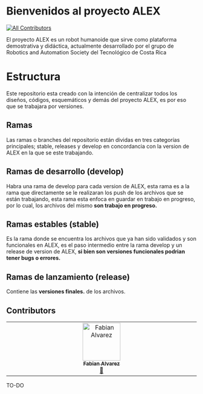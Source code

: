 # Bienvenidos al proyecto ALEX
<!-- ALL-CONTRIBUTORS-BADGE:START - Do not remove or modify this section -->
[![All Contributors](https://img.shields.io/badge/all_contributors-1-orange.svg?style=flat-square)](#contributors-)
<!-- ALL-CONTRIBUTORS-BADGE:END -->
El proyecto ALEX es un robot humanoide que sirve como plataforma demostrativa y didáctica, actualmente desarrollado por el grupo de Robotics and Automation Society del Tecnológico de Costa Rica

# Estructura
Este repositorio esta creado con la intención de centralizar todos los diseños, códigos, esquemáticos y demás del proyecto ALEX, es por eso que se trabajara por versiones.

## Ramas

Las ramas o branches del repositorio están dividas en tres categorías principales; stable, releases y develop en concordancia con la version de ALEX en la que se este trabajando.

## Ramas de desarrollo (develop)
Habra una rama de develop para cada version de ALEX, esta rama es a la rama que directamente se le realizaran los push de los archivos que se están trabajando, esta rama esta enfoca en guardar en trabajo en progreso, por lo cual, los archivos del mismo **son trabajo en progreso.**

## Ramas estables (stable)
Es la rama donde se encuentra los archivos que ya han sido validados y son funcionales en ALEX, es el paso intermedio entre la rama develop y un release de version de ALEX, **si bien son versiones funcionales podrian tener bugs o errores.**

## Ramas de lanzamiento (release)
Contiene las **versiones finales.** de los archivos.

## Contributors 

<!-- ALL-CONTRIBUTORS-LIST:START - Do not remove or modify this section -->
<!-- prettier-ignore-start -->
<!-- markdownlint-disable -->
<table>
  <tbody>
    <tr>
      <td align="center" valign="top" width="14.28%"><a href="https://github.com/SantaCRC"><img src="https://avatars.githubusercontent.com/u/35088759?v=4?s=100" width="100px;" alt="Fabian Alvarez"/><br /><sub><b>Fabian Alvarez</b></sub></a><br /><a href="#projectManagement-SantaCRC" title="Project Management">📆</a></td>
    </tr>
  </tbody>
</table>

<!-- markdownlint-restore -->
<!-- prettier-ignore-end -->

<!-- ALL-CONTRIBUTORS-LIST:END -->
<!-- prettier-ignore-start -->
<!-- markdownlint-disable -->

<!-- markdownlint-restore -->
<!-- prettier-ignore-end -->

<!-- ALL-CONTRIBUTORS-LIST:END -->

TO-DO
